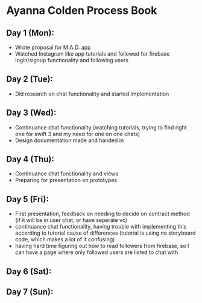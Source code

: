 # Ayanna Colden Process Book

## Day 1 (Mon):
* Wrote proposal for M.A.D. app
* Watched Instagram like app tutorials and followed for firebase login/signup functionality and following users

## Day 2 (Tue): 
* Did research on chat functionality and started implementation

## Day 3 (Wed):
* Continuance chat functionality (watching tutorials, trying to find right one for swift 3 and my need for one on one chats)
* Design documentation made and handed in

## Day 4 (Thu):
* Continuance chat functionality and views
* Preparing for presentation on prototypes

## Day 5 (Fri):
* First presentation, feedback on needing to decide on contract method (if it will be in user chat, or have seperate vc)
* continuance chat functionality, having trouble with implementing this according to tutorial cause of differences (tutorial is using no storyboard code, which makes a lot of it confusing)
* having hard time figuring out how to read followers from firebase, so I can have a page where only followed users are listed to chat with

## Day 6 (Sat):

## Day 7 (Sun):
